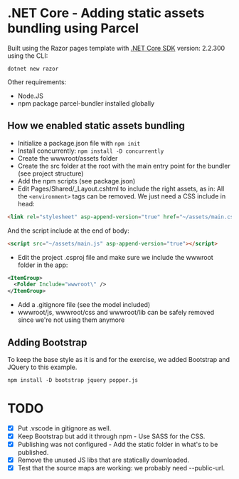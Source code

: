 # .NET Core - Adding static assets bundling using Parcel

Built using the Razor pages template with [.NET Core SDK](https://dotnet.microsoft.com/download) version: 2.2.300 using the CLI:
```
dotnet new razor
```

Other requirements: 
* Node.JS
* npm package parcel-bundler installed globally

## How we enabled static assets bundling
- Initialize a package.json file with `npm init`
- Install concurrently: `npm install -D concurrently`
- Create the wwwroot/assets folder
- Create the src folder at the root with the main entry point for the bundler (see project structure)
- Add the npm scripts (see package.json)
- Edit Pages/Shared/_Layout.cshtml to include the right assets, as in:
All the `<environment>` tags can be removed. We just need a CSS include in head:
```html
<link rel="stylesheet" asp-append-version="true" href="~/assets/main.css" />
```
And the script include at the end of body:
```html
<script src="~/assets/main.js" asp-append-version="true"></script>
```
- Edit the project .csproj file and make sure we include the wwwroot folder in the app:
```xml
<ItemGroup>
  <Folder Include="wwwroot\" />
</ItemGroup>
```
- Add a .gitignore file (see the model included)
- wwwroot/js, wwwroot/css and wwwroot/lib can be safely removed since we're not using them anymore

## Adding Bootstrap
To keep the base style as it is and for the exercise, we added Bootstrap and JQuery to this example.

```
npm install -D bootstrap jquery popper.js
```

# TODO
- [x] Put .vscode in gitignore as well.
- [x] Keep Bootstrap but add it through npm - Use SASS for the CSS.
- [x] Publishing was not configured - Add the static folder in what's to be published.
- [x] Remove the unused JS libs that are statically downloaded.
- [x] Test that the source maps are working: we probably need --public-url.